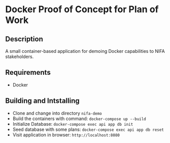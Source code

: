 # Docker Proof of Concept for Plan of Work
## Description
A small container-based application for demoing Docker capabilities to NIFA stakeholders.

## Requirements
- Docker


## Building and Intstalling
* Clone and change into directory `nifa-demo`
* Build the containers with command: `docker-compose up --build`
* Initialize Database: `docker-compose exec api app db init`
* Seed database with some plans: `docker-compose exec api app db reset`
* Visit application in browser: `http://localhost:8080`

